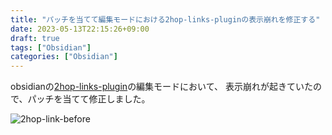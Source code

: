 ```yaml
---
title: "パッチを当てて編集モードにおける2hop-links-pluginの表示崩れを修正する"
date: 2023-05-13T22:15:26+09:00
draft: true
tags: ["Obsidian"]
categories: ["Obsidian"]
---
```


obsidianの[2hop-links-plugin](https://github.com/tokuhirom/obsidian-2hop-links-plugin)の編集モードにおいて、
表示崩れが起きていたので、パッチを当てて修正しました。

![2hop-link-before](/images/2hop-link-before.png)